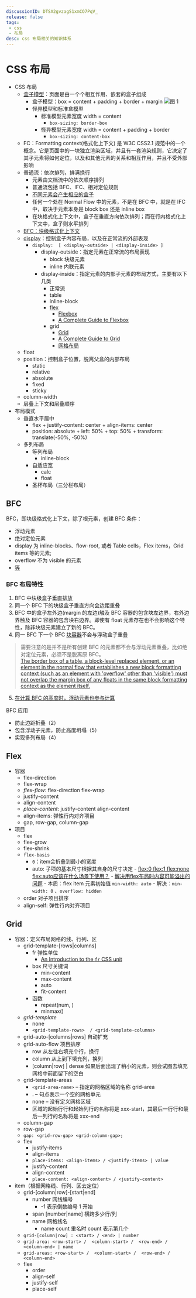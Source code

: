 ```yaml
---
discussionID: DTSA2gvzagS1xmCO7PqV_
release: false
tags:
 - css
 - 布局
desc: css 布局相关的知识体系
---
```


# CSS 布局

- CSS 布局
  - [盒子模型](https://developer.mozilla.org/zh-CN/docs/learn/css/building_blocks/the_box_model#%E7%9B%92%E5%AD%90%E6%A8%A1%E5%9E%8B%E5%92%8C%E5%86%85%E8%81%94%E7%9B%92%E5%AD%90)：页面是由一个个相互作用、嵌套的盒子组成
    - 盒子模型：box = content + padding + border + margin
      ![图 1](./images/1649915882380.png)  
    - 怪异模型和标准盒模型
      - 标准模型元素宽度 width = content
        - `box-sizing: border-box`
      - 怪异模型元素宽度 width = content + padding + border
        - `box-sizing: content-box`
  - FC：Formatting context(格式化上下文) 是 W3C CSS2.1 规范中的一个概念。它是页面中的一块独立渲染区域，并且有一套渲染规则，它决定了其子元素将如何定位，以及和其他元素的关系和相互作用，并且不受外部影响
  - 普通流：依次排列，排满换行
    - 元素由文档流中的依次顺序排列
    - 普通流包括 BFC、IFC、相对定位规则
    - [不同元素会产生相应的盒子](https://www.w3.org/TR/CSS2/visuren.html#box-gen)
    - 任何一个处在 Normal Flow 中的元素，不是在 BFC 中，就是在 IFC 中，取决于元素本身是 block box 还是 inline box
    - 在块格式化上下文中，盒子在垂直方向依次排列；而在行内格式化上下文中，盒子则水平排列
  - [BFC：块级格式化上下文](#bfc)
  - [display](https://developer.mozilla.org/zh-CN/docs/Web/CSS/display)：控制盒子内容布局，以及在正常流的外部表现
    - `display:  [ <display-outside> | <display-inside> ]`
      - display-outside：指定元素在正常流的布局表现
        - block 块级元素
        - inline 内联元素
      - display-inside：指定元素的内部子元素的布局方式，主要有以下几类
        - 正常流
        - table
        - inline-block
        - [flex](#flex)
          - [Flexbox](https://web.dev/learn/css/flexbox/)
          - [A Complete Guide to Flexbox](https://css-tricks.com/snippets/css/a-guide-to-flexbox/)
        - grid
          - [Grid](https://web.dev/learn/css/grid/)
          - [A Complete Guide to Grid](https://css-tricks.com/snippets/css/complete-guide-grid/)
          - [网格布局](https://developer.mozilla.org/zh-CN/docs/Web/CSS/CSS_Grid_Layout)
  - float
  - position：控制盒子位置，脱离父盒的内部布局
    - static
    - relative
    - absolute
    - fixed
    - sticky
  - column-width
  - 层叠上下文和层叠顺序
- 布局模式
  - 垂直水平居中
    - flex + justify-content: center + align-items: center
    - position: absolute + left: 50% + top: 50% + transform: translate(-50%, -50%)
  - 多列布局
    - 等列布局
      - inline-block
    - 自适应宽
      - calc
      - float
    - 圣杯布局（三分栏布局）

## BFC

BFC，即块级格式化上下文，除了根元素，创建 BFC 条件：

- 浮动元素
- 绝对定位元素
- display 为 inline-blocks、flow-root, 或者 Table cells，Flex items，Grid items 等的元素;
- overflow 不为 visible 的元素
- [等](https://developer.mozilla.org/zh-CN/docs/Web/Guide/CSS/Block_formatting_context)

### BFC 布局特性

1. BFC 中块级盒子垂直排放
2. 同一个 BFC 下的块级盒子垂直方向会边距重叠
3. BFC 中的盒子左外边(margin 的左边)触及 BFC 容器的包含块左边界，右外边界触及 BFC 容器的包含块右边界。即使有 float 元素存在也不会影响这个特性，除非块级元素建立了新的 BFC。
4. 同一 BFC 下一个 BFC [块容器](https://developer.mozilla.org/zh-CN/docs/Web/CSS/Visual_formatting_model)不会与浮动盒子重叠
  > 需要注意的是并不是所有创建 BFC 的元素都不会与浮动元素重叠，比如绝对定位元素，必须不是脱离原 BFC。  
  > [The border box of a table, a block-level replaced element, or an element in the normal flow that establishes a new block formatting context (such as an element with 'overflow' other than 'visible') must not overlap the margin box of any floats in the same block formatting context as the element itself.](https://www.w3.org/TR/CSS2/visuren.html#floats)
5. [在计算 BFC 的高度时，浮动元素也参与计算](https://www.w3.org/TR/CSS22/visudet.html#root-height)

BFC 应用
- 防止边距折叠（2）
- 包含浮动子元素，防止高度坍塌（5）
- 实现多列布局（4）

## Flex

- 容器
  - flex-direction
  - flex-wrap
  - *flex-flow*: flex-direction flex-wrap
  - justify-content
  - align-content
  - *place-content*: justify-content align-content
  - align-items: 弹性行内对齐项目
  - gap, row-gap, column-gap
- 项目
  - flex
  - flex-grow
  - flex-shrink
  - `flex-basis`
    - `0`：item会折叠到最小的宽度
    - auto: 子项的基本尺寸根据其自身的尺寸决定
          - [flex:0 flex:1 flex:none flex:auto应该在什么场景下使用？](https://www.zhangxinxu.com/wordpress/2020/10/css-flex-0-1-none/?shrink=1)
          - [解决用flex布局时内容可能溢出的问题](https://stackoverflow.com/questions/43809612/prevent-a-child-element-from-overflowing-its-parent-in-flexbox)
            - 本质：flex item 元素初始值 `min-width: auto`
            - 解决：`min-width: 0` 、`overflow: hidden`
  - order 对子项目排序
  - align-self: 弹性行内对齐项目

## Grid

- 容器：定义布局网格的线、行列、区
  - grid-template-[rows|columns]
    - fr 弹性单位
      - [An Introduction to the `fr` CSS unit](https://css-tricks.com/introduction-fr-css-unit/)
    - box 尺寸关键词
      - min-content
      - max-content
      - auto
      - fit-content
    - 函数
      - repeat(num, )
      - minmax()
  - *grid-template*
    - none
    - `<grid-template-rows>  / <grid-template-columns>`
  - grid-auto-[columns|rows] 自动扩充
  - grid-auto-flow 项目排序
    - row 从左往右填充个行，换行
    - column 从上到下填充列，换列
    - [column|row] | dense 如果后面出现了稍小的元素，则会试图去填充网格中前面留下的空白
  - grid-template-areas
    - `<grid-area-name>` – 指定的网格区域的名称 grid-area
    - . – 句点表示一个空的网格单元
    - none – 没有定义网格区域
    - 区域的起始行行和起始列行的名称将是 xxx-start，其最后一行行和最后一列行的名称将是 xxx-end
  - column-gap
  - row-gap
  - `gap: <grid-row-gap> <grid-column-gap>;`
  - flex
    - justify-items
    - align-items
    - `place-items: <align-items> / <justify-items> | value`
    - justify-content
    - align-content
    - `place-content: <align-content> / <justify-content> `
- item（根据网格线、行列、区去定位）
  - grid-[column|row]-[start|end]
    - number 网线编号
      - -1 表示倒数编号 1 开始
    - span [number|name] 横跨多少行/列 
    - name 网格线名
      - name count 重名时 count 表示第几个
  - `grid-[column|row] : <start> / <end> | number`
  - `grid-area: <row-start> /  <column-start> /  <row-end> / <column-end> | name`
  - `grid-areas: <row-start> /  <column-start> /  <row-end> / <column-end>`
  - flex
    - order
    - align-self
    - justify-self
    - place-self